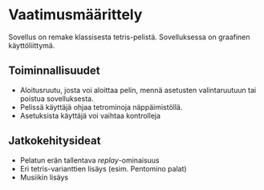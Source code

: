 # Vaatimusmäärittely

Sovellus on remake klassisesta tetris-pelistä. Sovelluksessa on graafinen käyttöliittymä.

## Toiminnallisuudet
- Aloitusruutu, josta voi aloittaa pelin, mennä asetusten valintaruutuun tai poistua sovelluksesta.
- Pelissä käyttäjä ohjaa tetrominoja näppäimistöllä.
- Asetuksista käyttäjä voi vaihtaa kontrolleja

## Jatkokehitysideat
- Pelatun erän tallentava *replay*-ominaisuus
- Eri tetris-varianttien lisäys (esim. Pentomino palat)
- Musiikin lisäys